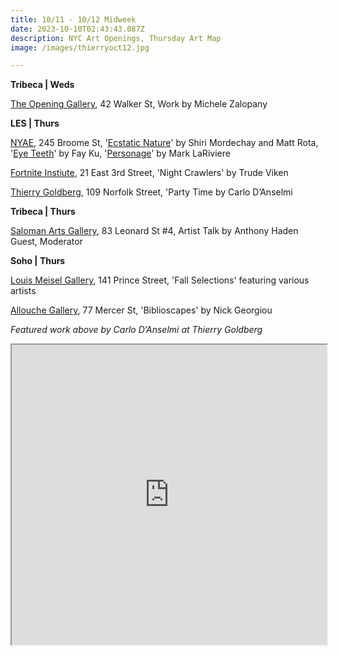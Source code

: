 ```yaml
---
title: 10/11 - 10/12 Midweek
date: 2023-10-10T02:43:43.087Z
description: NYC Art Openings, Thursday Art Map
image: /images/thierryoct12.jpg

---
```

**T﻿ribeca | Weds**

[The Opening Gallery](https://www.theopeninggallery.com/), 42 Walker St, Work by Michele Zalopany

**L﻿ES | Thurs**

[NYAE](https://www.nyartistsequity.org/), 245 Broome St, '[Ecstatic Nature](https://www.nyartistsequity.org/all-events/ecstatic-nature-shiri-mordechay-and-matt-rota)' by Shiri Mordechay and Matt Rota, '[Eye Teeth](https://www.nyartistsequity.org/all-events/project-room-fay-ku-eye-teeth)' by Fay Ku, '[Personage](https://www.nyartistsequity.org/all-events/courtyard-mark-lariviere-personage)' by Mark LaRiviere

[Fortnite Instiute](https://fortnight.institute/exhibitions/79-trude-viken-night-crawlers/), 21 East 3rd Street, 'Night Crawlers' by Trude Viken

[Thierry Goldberg](https://thierrygoldberg.com/exhibitions/86-carlo-d-anselmi-party-time/press_release_text/), 109 Norfolk Street, 'Party Time by Carlo D’Anselmi

**Tribeca | Thurs**

[Saloman Arts Gallery](https://salomonarts.com/the-art-of-code-switching-donald-hershman-september-2023/), 83 Leonard St #4, Artist Talk by Anthony Haden Guest, Moderator

**Soho | Thurs**

[Louis Meisel Gallery](https://www.meiselgallery.com/exhibition/fall-selections/), 141 Prince Street, 'Fall Selections' featuring various artists

[Allouche Gallery](https://www.allouchegallery.com/exhibition/biblioscapes/?back=ago), 77 Mercer St, 'Biblioscapes' by Nick Georgiou

*F﻿eatured work above by Carlo D’Anselmi at Thierry Goldberg*

<iframe src="https://www.google.com/maps/d/u/1/embed?mid=1ydQj6pvOfM5rsds2Rd8fmMRQMne8ZZU&ehbc=2E312F" width="100%" height="480"></iframe>